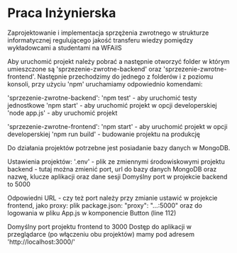 # Praca Inżynierska

Zaprojektowanie i implementacja sprzężenia  zwrotnego w
strukturze informatycznej regulującego jakość transferu  wiedzy pomiędzy
wykładowcami a studentami na WFAiIS


Aby uruchomić projekt należy pobrać a następnie otworzyć folder w którym umieszczone są 'sprzezenie-zwrotne-backend' oraz 'sprzezenie-zwrotne-frontend'.
Następnie przechodzimy do jednego z folderów i z poziomu konsoli, przy użyciu 'npm' uruchamiamy odpowiednio komendami:

'sprzezenie-zwrotne-backend':
'npm test' - aby uruchomić testy jednostkowe
'npm start' - aby uruchomić projekt w opcji developerskiej
'node app.js' - aby uruchomić projekt


'sprzezenie-zwrotne-frontend':
'npm start' - aby uruchomić projekt w opcji developerskiej
'npm run build' - budowanie projektu na produkcję

Do działania projektów potrzebne jest posiadanie bazy danych w MongoDB.

Ustawienia projektów:
'.env' - plik ze zmiennymi środowiskowymi projektu backend - tutaj można zmienić port, url do bazy danych MongoDB oraz nazwę, klucze aplikacji oraz dane sesji
Domyślny port w projekcie backend to 5000

Odpowiedni URL - czy też port należy przy zmianie ustawić w projekcie frontend, jako proxy:
plik package.json: "proxy": "...:5000"
oraz do logowania w pliku App.js w komponencie Button (line 112)

Domyślny port projektu frontend to 3000
Dostęp do aplikacji w przeglądarce (po włączeniu obu projektów) mamy pod adresem 'http://localhost:3000/'
